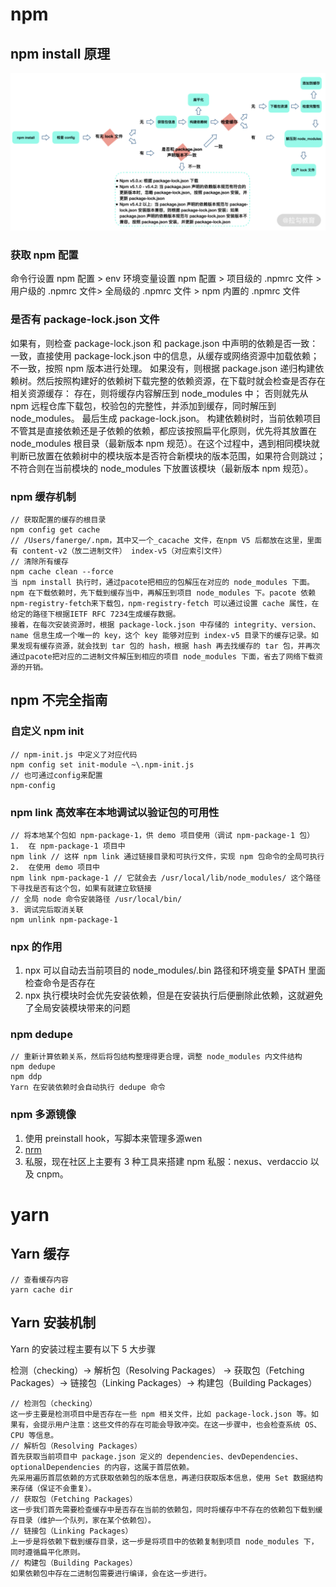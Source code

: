 # npm

## npm install 原理

![](./img/npm-install.png)

### 获取 npm 配置

命令行设置 npm 配置 > env 环境变量设置 npm 配置 > 项目级的 .npmrc 文件 > 用户级的 .npmrc 文件> 全局级的 .npmrc 文件 > npm 内置的 .npmrc 文件

### 是否有 package-lock.json 文件

如果有，则检查 package-lock.json 和 package.json 中声明的依赖是否一致：
一致，直接使用 package-lock.json 中的信息，从缓存或网络资源中加载依赖；
不一致，按照 npm 版本进行处理。
如果没有，则根据 package.json 递归构建依赖树。然后按照构建好的依赖树下载完整的依赖资源，在下载时就会检查是否存在相关资源缓存：
存在，则将缓存内容解压到 node_modules 中；
否则就先从 npm 远程仓库下载包，校验包的完整性，并添加到缓存，同时解压到 node_modules。
最后生成 package-lock.json。
构建依赖树时，当前依赖项目不管其是直接依赖还是子依赖的依赖，都应该按照扁平化原则，优先将其放置在 node_modules 根目录（最新版本 npm 规范）。在这个过程中，遇到相同模块就判断已放置在依赖树中的模块版本是否符合新模块的版本范围，如果符合则跳过；不符合则在当前模块的 node_modules 下放置该模块（最新版本 npm 规范）。

### npm 缓存机制

```
// 获取配置的缓存的根目录
npm config get cache
// /Users/fanerge/.npm，其中又一个_cacache 文件，在npm V5 后都放在这里，里面有 content-v2（放二进制文件） index-v5（对应索引文件）
// 清除所有缓存
npm cache clean --force
当 npm install 执行时，通过pacote把相应的包解压在对应的 node_modules 下面。npm 在下载依赖时，先下载到缓存当中，再解压到项目 node_modules 下。pacote 依赖npm-registry-fetch来下载包，npm-registry-fetch 可以通过设置 cache 属性，在给定的路径下根据IETF RFC 7234生成缓存数据。
接着，在每次安装资源时，根据 package-lock.json 中存储的 integrity、version、name 信息生成一个唯一的 key，这个 key 能够对应到 index-v5 目录下的缓存记录。如果发现有缓存资源，就会找到 tar 包的 hash，根据 hash 再去找缓存的 tar 包，并再次通过pacote把对应的二进制文件解压到相应的项目 node_modules 下面，省去了网络下载资源的开销。
```

## npm 不完全指南

### 自定义 npm init

```
// npm-init.js 中定义了对应代码
npm config set init-module ~\.npm-init.js
// 也可通过config来配置
npm-config
```

### npm link 高效率在本地调试以验证包的可用性

```
// 将本地某个包如 npm-package-1，供 demo 项目使用（调试 npm-package-1 包）
1.  在 npm-package-1 项目中
npm link // 这样 npm link 通过链接目录和可执行文件，实现 npm 包命令的全局可执行
2.  在使用 demo 项目中
npm link npm-package-1 // 它就会去 /usr/local/lib/node_modules/ 这个路径下寻找是否有这个包，如果有就建立软链接
// 全局 node 命令安装路径 /usr/local/bin/
3. 调试完后取消关联
npm unlink npm-package-1
```

### npx 的作用

1.  npx 可以自动去当前项目的 node_modules/.bin 路径和环境变量 $PATH 里面检查命令是否存在
2.  npx 执行模块时会优先安装依赖，但是在安装执行后便删除此依赖，这就避免了全局安装模块带来的问题

### npm dedupe

```
// 重新计算依赖关系，然后将包结构整理得更合理，调整 node_modules 内文件结构
npm dedupe
npm ddp
Yarn 在安装依赖时会自动执行 dedupe 命令
```

### npm 多源镜像

1.  使用 preinstall hook，写脚本来管理多源wen
2.  [nrm](https://www.npmjs.com/package/nrm)
3.  私服，现在社区上主要有 3 种工具来搭建 npm 私服：nexus、verdaccio 以及 cnpm。

# yarn
##  Yarn 缓存
```
// 查看缓存内容
yarn cache dir
```
##  Yarn 安装机制
Yarn 的安装过程主要有以下 5 大步骤

检测（checking）→ 解析包（Resolving Packages） → 获取包（Fetching Packages）→ 链接包（Linking Packages）→ 构建包（Building Packages）
```
// 检测包（checking）
这一步主要是检测项目中是否存在一些 npm 相关文件，比如 package-lock.json 等。如果有，会提示用户注意：这些文件的存在可能会导致冲突。在这一步骤中，也会检查系统 OS、CPU 等信息。
// 解析包（Resolving Packages）
首先获取当前项目中 package.json 定义的 dependencies、devDependencies、optionalDependencies 的内容，这属于首层依赖。
先采用遍历首层依赖的方式获取依赖包的版本信息，再递归获取版本信息，使用 Set 数据结构来存储（保证不会重复）。
// 获取包（Fetching Packages）
这一步我们首先需要检查缓存中是否存在当前的依赖包，同时将缓存中不存在的依赖包下载到缓存目录（维护一个队列，家在某个依赖包）。
// 链接包（Linking Packages）
上一步是将依赖下载到缓存目录，这一步是将项目中的依赖复制到项目 node_modules 下，同时遵循扁平化原则。
// 构建包（Building Packages）
如果依赖包中存在二进制包需要进行编译，会在这一步进行。
```
